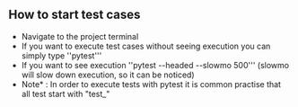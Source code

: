 ## How to start test cases

- Navigate to the project terminal
- If you want to execute test cases without seeing execution you can simply type ''pytest'''
- If you want to see execution ''pytest --headed --slowmo 500''' (slowmo will slow down execution, so it can be noticed)
- Note* : In order to execute tests with pytest it is common practise that all test start with "test_"